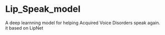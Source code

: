 # Lip_Speak_model

A deep learnning model for helping Acquired Voice Disorders speak again. it based on LipNet

